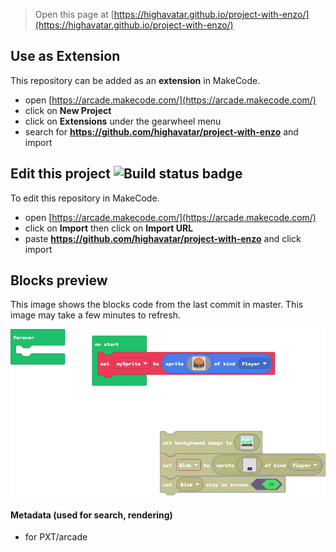  


> Open this page at [https://highavatar.github.io/project-with-enzo/](https://highavatar.github.io/project-with-enzo/)

## Use as Extension

This repository can be added as an **extension** in MakeCode.

* open [https://arcade.makecode.com/](https://arcade.makecode.com/)
* click on **New Project**
* click on **Extensions** under the gearwheel menu
* search for **https://github.com/highavatar/project-with-enzo** and import

## Edit this project ![Build status badge](https://github.com/highavatar/project-with-enzo/workflows/MakeCode/badge.svg)

To edit this repository in MakeCode.

* open [https://arcade.makecode.com/](https://arcade.makecode.com/)
* click on **Import** then click on **Import URL**
* paste **https://github.com/highavatar/project-with-enzo** and click import

## Blocks preview

This image shows the blocks code from the last commit in master.
This image may take a few minutes to refresh.

![A rendered view of the blocks](https://github.com/highavatar/project-with-enzo/raw/master/.github/makecode/blocks.png)

#### Metadata (used for search, rendering)

* for PXT/arcade
<script src="https://makecode.com/gh-pages-embed.js"></script><script>makeCodeRender("{{ site.makecode.home_url }}", "{{ site.github.owner_name }}/{{ site.github.repository_name }}");</script>

